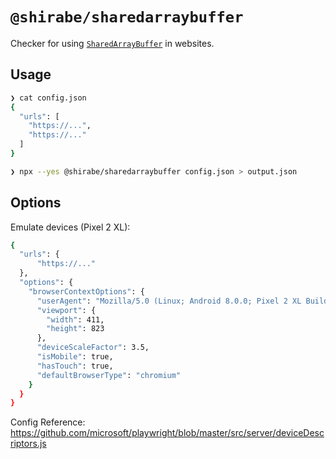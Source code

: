 # `@shirabe/sharedarraybuffer`

Checker for using [`SharedArrayBuffer`](https://developer.mozilla.org/ja/docs/Web/JavaScript/Reference/Global_Objects/SharedArrayBuffer) in websites.

## Usage

```sh
❯ cat config.json
{
  "urls": [
    "https://...",
    "https://..."
  ]
}

❯ npx --yes @shirabe/sharedarraybuffer config.json > output.json
```

## Options

Emulate devices (Pixel 2 XL):
```sh
{
  "urls": {
      "https://..."
  },
  "options": {
    "browserContextOptions": {
      "userAgent": "Mozilla/5.0 (Linux; Android 8.0.0; Pixel 2 XL Build/OPD1.170816.004) AppleWebKit/537.36 (KHTML, like Gecko) Chrome/75.0.3765.0 Mobile Safari/537.36",
      "viewport": {
        "width": 411,
        "height": 823
      },
      "deviceScaleFactor": 3.5,
      "isMobile": true,
      "hasTouch": true,
      "defaultBrowserType": "chromium"
    }
  }
}
```

Config Reference: https://github.com/microsoft/playwright/blob/master/src/server/deviceDescriptors.js

